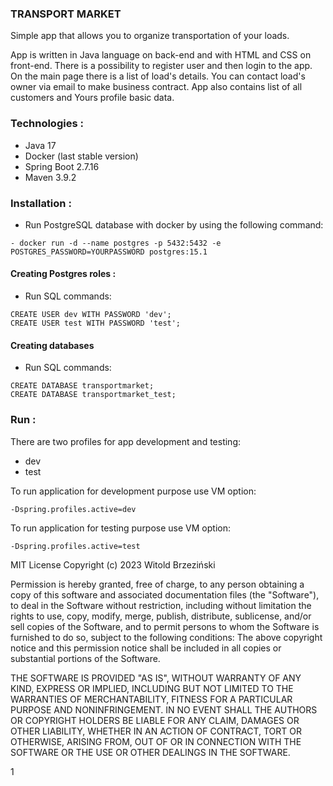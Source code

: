 ### TRANSPORT MARKET #

Simple app that allows you to organize transportation of your loads.

App is written in Java language on back-end and with HTML and CSS on front-end. There is a possibility to register user and then login to the app. On the main page there is a list of load's details. You can contact load's owner via email to make business contract. App also contains list of all customers and Yours profile basic data. 

### Technologies : #

- Java 17
- Docker (last stable version)
- Spring Boot 2.7.16
- Maven 3.9.2


### Installation : #

- Run PostgreSQL database with docker by using the following command:

```
- docker run -d --name postgres -p 5432:5432 -e POSTGRES_PASSWORD=YOURPASSWORD postgres:15.1
```

#### Creating Postgres roles :

- Run SQL commands:

```
CREATE USER dev WITH PASSWORD 'dev';
CREATE USER test WITH PASSWORD 'test';
```

#### Creating databases
- Run SQL commands:

```
CREATE DATABASE transportmarket;
CREATE DATABASE transportmarket_test;
```
### Run : #

There are two profiles for app development and testing:
- dev
- test

To run application for development purpose use VM option:
```
-Dspring.profiles.active=dev
```

To run application for testing purpose use VM option:
```
-Dspring.profiles.active=test
```

MIT License
Copyright (c) 2023 Witold Brzeziński

Permission is hereby granted, free of charge, to any person obtaining a copy of this software and associated documentation files (the "Software"), to deal in the Software without restriction, including without limitation the rights to use, copy, modify, merge, publish, distribute, sublicense, and/or sell copies of the Software, and to permit persons to whom the Software is furnished to do so, subject to the following conditions: The above copyright notice and this permission notice shall be included in all copies or substantial portions of the Software.

THE SOFTWARE IS PROVIDED "AS IS", WITHOUT WARRANTY OF ANY KIND, EXPRESS OR IMPLIED, INCLUDING BUT NOT LIMITED TO THE WARRANTIES OF MERCHANTABILITY, FITNESS FOR A PARTICULAR PURPOSE AND NONINFRINGEMENT. IN NO EVENT SHALL THE AUTHORS OR COPYRIGHT HOLDERS BE LIABLE FOR ANY CLAIM, DAMAGES OR OTHER LIABILITY, WHETHER IN AN ACTION OF CONTRACT, TORT OR OTHERWISE, ARISING FROM, OUT OF OR IN CONNECTION WITH THE SOFTWARE OR THE USE OR OTHER DEALINGS IN THE SOFTWARE.

1



